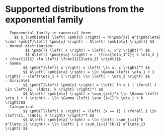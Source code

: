 # Supported distributions from the exponential family
    - Exponential family in canonical form:
        $$ p_{\pmb{eta}} \left( \pmb{x} \right) = h(\pmb{x}) e^{\pmb{\eta} \cdot \pmb{T}\left( \pmb{x} \right) - A\left( \pmb{eta} \right)} $$
    - Normal distribution:
             $$ \pmb{T} \left( x \right) = \left( x, x^2 \right)^T $$
             $$ A\left( \pmb{eta} \right) = - \frac{\eta_1^2}{ 4 \eta_2 } + \frac{1}{2} \ln \left| \frac{1}{2\eta_2} \right|$$
    - Gamma
            $$ \pmb{T}\left( x \right) = \left( \ln x, x \right)^T $$
            $$ A\left( \pmb{eta} \right) = \ln \Gamma \left( \eta_1 + 1 \right) - \left(\eta_1 + 1 \right) \ln \left( - \eta_2 \right) $$
    - Dirichlet
            $$ \pmb{T}\left( \pmb{x} \right) = \left( ln x_i | \forall i \in \left\{1, \ldots, k \right} \right)^T $$
            $$ A\left( \pmb{eta} \right) = \sum_{i=1}^k \ln \Gamma \left( \eta_i + 1 \right) - \ln \Gamma \left( \sum_{i=1}^k \eta_i + k \right)$$
    - Categorical
            $$ \pmb{T}\left( x \right) = \left( [x == i] | \forall i \in \left\{1, \ldots, k \right} \right)^T $$
            $$ A\left( \pmb{eta} \right) = \ln \left( \sum_{i=1}^k e^{\eta_i} \right) = \ln \left( 1 + \sum_{i=1}^{k-1} e^{\eta_i} \right) $$
